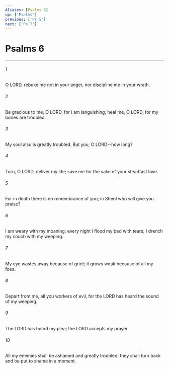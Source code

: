 ```yaml
---
Aliases: [Psalms 6]
up: ['Psalms']
previous: ['Ps 5']
next: ['Ps 7']
---
```

# Psalms 6
***



###### 1 
O LORD, rebuke me not in your anger, nor discipline me in your wrath. 

###### 2 
Be gracious to me, O LORD, for I am languishing; heal me, O LORD, for my bones are troubled. 

###### 3 
My soul also is greatly troubled. But you, O LORD--how long? 

###### 4 
Turn, O LORD, deliver my life; save me for the sake of your steadfast love. 

###### 5 
For in death there is no remembrance of you; in Sheol who will give you praise? 

###### 6 
I am weary with my moaning; every night I flood my bed with tears; I drench my couch with my weeping. 

###### 7 
My eye wastes away because of grief; it grows weak because of all my foes. 

###### 8 
Depart from me, all you workers of evil, for the LORD has heard the sound of my weeping. 

###### 9 
The LORD has heard my plea; the LORD accepts my prayer. 

###### 10 
All my enemies shall be ashamed and greatly troubled; they shall turn back and be put to shame in a moment.
